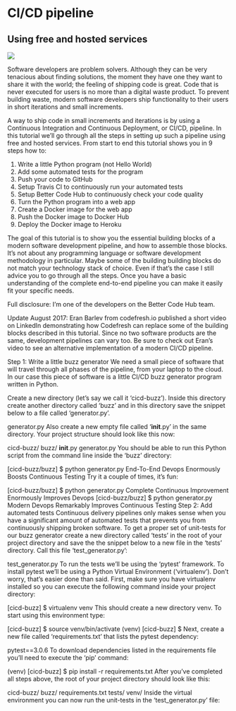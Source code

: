 # CI/CD pipeline
## Using free and hosted services

![](https://cdn-images-1.medium.com/max/800/1*z6dyw9e-wPWYxRYZWhSXKQ.png)

Software developers are problem solvers. Although they can be very tenacious about finding solutions, the moment they have one they want to share it with the world; the feeling of shipping code is great. Code that is never executed for users is no more than a digital waste product. To prevent building waste, modern software developers ship functionality to their users in short iterations and small increments.

A way to ship code in small increments and iterations is by using a Continuous Integration and Continuous Deployment, or CI/CD, pipeline. In this tutorial we’ll go through all the steps in setting up such a pipeline using free and hosted services. From start to end this tutorial shows you in 9 steps how to:

1. Write a little Python program (not Hello World)
2. Add some automated tests for the program
3. Push your code to GitHub
4. Setup Travis CI to continuously run your automated tests
5. Setup Better Code Hub to continuously check your code quality
6. Turn the Python program into a web app
7. Create a Docker image for the web app
8. Push the Docker image to Docker Hub
9. Deploy the Docker image to Heroku

The goal of this tutorial is to show you the essential building blocks of a modern software development pipeline, and how to assemble those blocks. It’s not about any programming language or software development methodology in particular. Maybe some of the building building blocks do not match your technology stack of choice. Even if that’s the case I still advice you to go through all the steps. Once you have a basic understanding of the complete end-to-end pipeline you can make it easily fit your specific needs.

Full disclosure: I’m one of the developers on the Better Code Hub team.

Update August 2017: Eran Barlev from codefresh.io published a short video on LinkedIn demonstrating how Codefresh can replace some of the building blocks described in this tutorial. Since no two software products are the same, development pipelines can vary too. Be sure to check out Eran’s video to see an alternative implementation of a modern CI/CD pipeline.

Step 1: Write a little buzz generator
We need a small piece of software that will travel through all phases of the pipeline, from your laptop to the cloud. In our case this piece of software is a little CI/CD buzz generator program written in Python.

Create a new directory (let’s say we call it ‘cicd-buzz’). Inside this directory create another directory called ‘buzz’ and in this directory save the snippet below to a file called ‘generator.py’.


generator.py
Also create a new empty file called ‘__init__.py’ in the same directory. Your project structure should look like this now:

cicd-buzz/
  buzz/
    __init__.py
    generator.py
You should be able to run this Python script from the command line inside the ‘buzz’ directory:

[cicd-buzz/buzz] $ python generator.py
End-To-End Devops Enormously Boosts Continuous Testing
Try it a couple of times, it’s fun:

[cicd-buzz/buzz] $ python generator.py
Complete Continuous Improvement Enormously Improves Devops
[cicd-buzz/buzz] $ python generator.py
Modern Devops Remarkably Improves Continuous Testing
Step 2: Add automated tests
Continuous delivery pipelines only makes sense when you have a significant amount of automated tests that prevents you from continuously shipping broken software. To get a proper set of unit-tests for our buzz generator create a new directory called ‘tests’ in the root of your project directory and save the the snippet below to a new file in the ‘tests’ directory. Call this file ‘test_generator.py’:


test_generator.py
To run the tests we’ll be using the ‘pytest’ framework. To install pytest we’ll be using a Python Virtual Environment (‘virtualenv’). Don’t worry, that’s easier done than said. First, make sure you have virtualenv installed so you can execute the following command inside your project directory:

[cicd-buzz] $ virtualenv venv
This should create a new directory venv. To start using this environment type:

[cicd-buzz] $ source venv/bin/activate
(venv) [cicd-buzz] $
Next, create a new file called ‘requirements.txt’ that lists the pytest dependency:

pytest==3.0.6
To download dependencies listed in the requirements file you’ll need to execute the ‘pip’ command:

(venv) [cicd-buzz] $ pip install -r requirements.txt
After you’ve completed all steps above, the root of your project directory should look like this:

cicd-buzz/
  buzz/
  requirements.txt
  tests/
  venv/
Inside the virtual environment you can now run the unit-tests in the ‘test_generator.py’ file:
